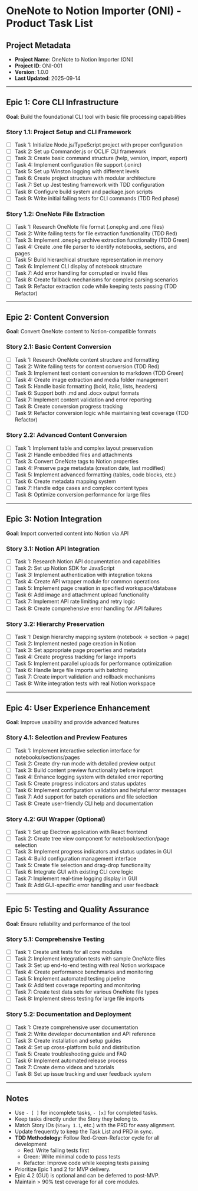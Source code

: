 # OneNote to Notion Importer (ONI) - Product Task List

## Project Metadata
- **Project Name**: OneNote to Notion Importer (ONI)
- **Project ID**: ONI-001
- **Version**: 1.0.0
- **Last Updated**: 2025-09-14

---

## Epic 1: Core CLI Infrastructure
**Goal**: Build the foundational CLI tool with basic file processing capabilities

### Story 1.1: Project Setup and CLI Framework
- [ ] Task 1: Initialize Node.js/TypeScript project with proper configuration
- [ ] Task 2: Set up Commander.js or OCLIF CLI framework
- [ ] Task 3: Create basic command structure (help, version, import, export)
- [ ] Task 4: Implement configuration file support (.onirc)
- [ ] Task 5: Set up Winston logging with different levels
- [ ] Task 6: Create project structure with modular architecture
- [ ] Task 7: Set up Jest testing framework with TDD configuration
- [ ] Task 8: Configure build system and package.json scripts
- [ ] Task 9: Write initial failing tests for CLI commands (TDD Red phase)

### Story 1.2: OneNote File Extraction
- [ ] Task 1: Research OneNote file format (.onepkg and .one files)
- [ ] Task 2: Write failing tests for file extraction functionality (TDD Red)
- [ ] Task 3: Implement .onepkg archive extraction functionality (TDD Green)
- [ ] Task 4: Create .one file parser to identify notebooks, sections, and pages
- [ ] Task 5: Build hierarchical structure representation in memory
- [ ] Task 6: Implement CLI display of notebook structure
- [ ] Task 7: Add error handling for corrupted or invalid files
- [ ] Task 8: Create fallback mechanisms for complex parsing scenarios
- [ ] Task 9: Refactor extraction code while keeping tests passing (TDD Refactor)

---

## Epic 2: Content Conversion
**Goal**: Convert OneNote content to Notion-compatible formats

### Story 2.1: Basic Content Conversion
- [ ] Task 1: Research OneNote content structure and formatting
- [ ] Task 2: Write failing tests for content conversion (TDD Red)
- [ ] Task 3: Implement text content conversion to markdown (TDD Green)
- [ ] Task 4: Create image extraction and media folder management
- [ ] Task 5: Handle basic formatting (bold, italic, lists, headers)
- [ ] Task 6: Support both .md and .docx output formats
- [ ] Task 7: Implement content validation and error reporting
- [ ] Task 8: Create conversion progress tracking
- [ ] Task 9: Refactor conversion logic while maintaining test coverage (TDD Refactor)

### Story 2.2: Advanced Content Conversion
- [ ] Task 1: Implement table and complex layout preservation
- [ ] Task 2: Handle embedded files and attachments
- [ ] Task 3: Convert OneNote tags to Notion properties
- [ ] Task 4: Preserve page metadata (creation date, last modified)
- [ ] Task 5: Implement advanced formatting (tables, code blocks, etc.)
- [ ] Task 6: Create metadata mapping system
- [ ] Task 7: Handle edge cases and complex content types
- [ ] Task 8: Optimize conversion performance for large files

---

## Epic 3: Notion Integration
**Goal**: Import converted content into Notion via API

### Story 3.1: Notion API Integration
- [ ] Task 1: Research Notion API documentation and capabilities
- [ ] Task 2: Set up Notion SDK for JavaScript
- [ ] Task 3: Implement authentication with integration tokens
- [ ] Task 4: Create API wrapper module for common operations
- [ ] Task 5: Implement page creation in specified workspace/database
- [ ] Task 6: Add image and attachment upload functionality
- [ ] Task 7: Implement API rate limiting and retry logic
- [ ] Task 8: Create comprehensive error handling for API failures

### Story 3.2: Hierarchy Preservation
- [ ] Task 1: Design hierarchy mapping system (notebook → section → page)
- [ ] Task 2: Implement nested page creation in Notion
- [ ] Task 3: Set appropriate page properties and metadata
- [ ] Task 4: Create progress tracking for large imports
- [ ] Task 5: Implement parallel uploads for performance optimization
- [ ] Task 6: Handle large file imports with batching
- [ ] Task 7: Create import validation and rollback mechanisms
- [ ] Task 8: Write integration tests with real Notion workspace

---

## Epic 4: User Experience Enhancement
**Goal**: Improve usability and provide advanced features

### Story 4.1: Selection and Preview Features
- [ ] Task 1: Implement interactive selection interface for notebooks/sections/pages
- [ ] Task 2: Create dry-run mode with detailed preview output
- [ ] Task 3: Build content preview functionality before import
- [ ] Task 4: Enhance logging system with detailed error reporting
- [ ] Task 5: Create progress indicators and status updates
- [ ] Task 6: Implement configuration validation and helpful error messages
- [ ] Task 7: Add support for batch operations and file selection
- [ ] Task 8: Create user-friendly CLI help and documentation

### Story 4.2: GUI Wrapper (Optional)
- [ ] Task 1: Set up Electron application with React frontend
- [ ] Task 2: Create tree view component for notebook/section/page selection
- [ ] Task 3: Implement progress indicators and status updates in GUI
- [ ] Task 4: Build configuration management interface
- [ ] Task 5: Create file selection and drag-drop functionality
- [ ] Task 6: Integrate GUI with existing CLI core logic
- [ ] Task 7: Implement real-time logging display in GUI
- [ ] Task 8: Add GUI-specific error handling and user feedback

---

## Epic 5: Testing and Quality Assurance
**Goal**: Ensure reliability and performance of the tool

### Story 5.1: Comprehensive Testing
- [ ] Task 1: Create unit tests for all core modules
- [ ] Task 2: Implement integration tests with sample OneNote files
- [ ] Task 3: Set up end-to-end testing with real Notion workspace
- [ ] Task 4: Create performance benchmarks and monitoring
- [ ] Task 5: Implement automated testing pipeline
- [ ] Task 6: Add test coverage reporting and monitoring
- [ ] Task 7: Create test data sets for various OneNote file types
- [ ] Task 8: Implement stress testing for large file imports

### Story 5.2: Documentation and Deployment
- [ ] Task 1: Create comprehensive user documentation
- [ ] Task 2: Write developer documentation and API reference
- [ ] Task 3: Create installation and setup guides
- [ ] Task 4: Set up cross-platform build and distribution
- [ ] Task 5: Create troubleshooting guide and FAQ
- [ ] Task 6: Implement automated release process
- [ ] Task 7: Create demo videos and tutorials
- [ ] Task 8: Set up issue tracking and user feedback system

---

## Notes
- Use `- [ ]` for incomplete tasks, `- [x]` for completed tasks.
- Keep tasks directly under the Story they belong to.
- Match Story IDs (`Story 1.1`, etc.) with the PRD for easy alignment.
- Update frequently to keep the Task List and PRD in sync.
- **TDD Methodology**: Follow Red-Green-Refactor cycle for all development
  - Red: Write failing tests first
  - Green: Write minimal code to pass tests
  - Refactor: Improve code while keeping tests passing
- Prioritize Epic 1 and 2 for MVP delivery.
- Epic 4.2 (GUI) is optional and can be deferred to post-MVP.
- Maintain > 90% test coverage for all core modules.